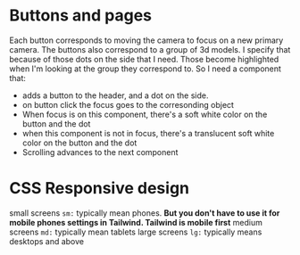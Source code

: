 # Buttons and pages
Each button corresponds to moving the camera to focus on a new primary camera.
The buttons also correspond to a group of 3d models. I specify that because of those dots on the side that I need. Those become highlighted when I'm looking at the group they correspond to. So I need a component that:
- adds a button to the header, and a dot on the side. 
- on button click the focus goes to the corresonding object
- When focus is on this component, there's a soft white color on the button and the dot
- when this component is not in focus, there's a translucent soft white color on the button and the dot 
- Scrolling advances to the next component

# CSS Responsive design
small screens `sm:` typically mean phones. **But you don't have to use it for mobile phones settings in Tailwind. Tailwind is mobile first**
medium screens `md:` typically mean tablets
large screens `lg:` typically means desktops and above

